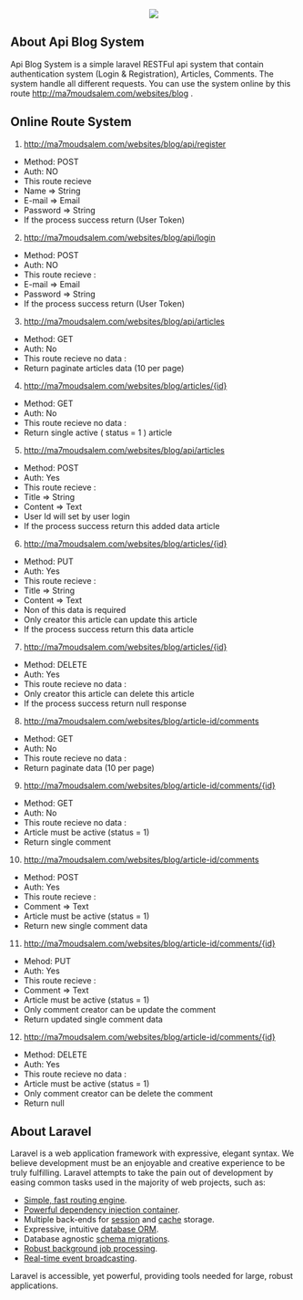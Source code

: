 <p align="center"><img src="https://laravel.com/assets/img/components/logo-laravel.svg"></p>

## About Api Blog System

Api Blog System is a simple laravel RESTFul api system that contain authentication system (Login & Registration), Articles, Comments. The system handle all different requests. You can use the system online by this route http://ma7moudsalem.com/websites/blog .  

## Online Route System

1. http://ma7moudsalem.com/websites/blog/api/register
* Method: POST
* Auth: NO
* This route recieve 
* Name     => String 
* E-mail   => Email 
* Password => String 
* If the process success return (User Token)

2. http://ma7moudsalem.com/websites/blog/api/login
* Method: POST
* Auth: NO
* This route recieve :
* E-mail   => Email 
* Password => String
* If the process success return (User Token)

3. http://ma7moudsalem.com/websites/blog/api/articles
* Method: GET
* Auth: No
* This route recieve no data : 
* Return paginate articles data (10 per page)

4. http://ma7moudsalem.com/websites/blog/articles/{id}
* Method: GET
* Auth: No
* This route recieve no data : 
* Return single active ( status = 1 ) article

5. http://ma7moudsalem.com/websites/blog/api/articles
* Method: POST
* Auth: Yes
* This route recieve : 
* Title => String 
* Content => Text 
* User Id will set by user login 
* If the process success return this added data article

6. http://ma7moudsalem.com/websites/blog/articles/{id}
* Method: PUT
* Auth: Yes
* This route recieve : 
* Title => String 
* Content => Text 
* Non of this data is required 
* Only creator this article can update this article 
* If the process success return this data article

7. http://ma7moudsalem.com/websites/blog/articles/{id}
* Method: DELETE
* Auth: Yes
* This route recieve no data : 
* Only creator this article can delete this article 
* If the process success return null response

8. http://ma7moudsalem.com/websites/blog/article-id/comments
* Method: GET
* Auth: No
* This route recieve no data : 
* Return paginate data (10 per page)

9. http://ma7moudsalem.com/websites/blog/article-id/comments/{id}
* Method: GET
* Auth: No
* This route recieve no data :
* Article must be active (status = 1)
* Return single comment 

10. http://ma7moudsalem.com/websites/blog/article-id/comments
* Method: POST
* Auth: Yes
* This route recieve : 
* Comment => Text 
* Article must be active (status = 1)
* Return new single comment data

11. http://ma7moudsalem.com/websites/blog/article-id/comments/{id}
* Mehod: PUT
* Auth: Yes
* This route recieve :
* Comment => Text
* Article must be active (status = 1)
* Only comment creator can be update the comment
* Return updated single comment data

12. http://ma7moudsalem.com/websites/blog/article-id/comments/{id}
* Method: DELETE
* Auth: Yes
* This route recieve no data :
* Article must be active (status = 1)
* Only comment creator can be delete the comment
* Return null

## About Laravel

Laravel is a web application framework with expressive, elegant syntax. We believe development must be an enjoyable and creative experience to be truly fulfilling. Laravel attempts to take the pain out of development by easing common tasks used in the majority of web projects, such as:

- [Simple, fast routing engine](https://laravel.com/docs/routing).
- [Powerful dependency injection container](https://laravel.com/docs/container).
- Multiple back-ends for [session](https://laravel.com/docs/session) and [cache](https://laravel.com/docs/cache) storage.
- Expressive, intuitive [database ORM](https://laravel.com/docs/eloquent).
- Database agnostic [schema migrations](https://laravel.com/docs/migrations).
- [Robust background job processing](https://laravel.com/docs/queues).
- [Real-time event broadcasting](https://laravel.com/docs/broadcasting).

Laravel is accessible, yet powerful, providing tools needed for large, robust applications.
